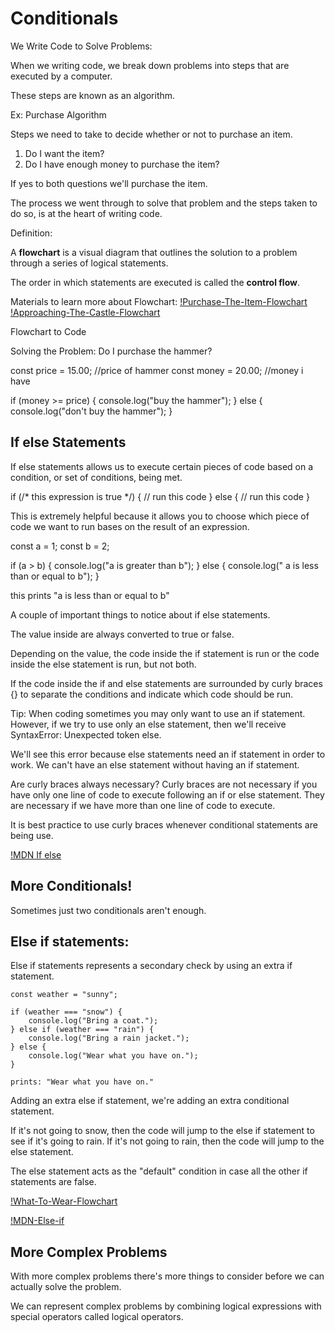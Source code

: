 # Conditionals

We Write Code to Solve Problems:

When we writing code, we break down problems into steps that are executed by a computer. 

These steps are known as an algorithm.

Ex: Purchase Algorithm

Steps we need to take to decide whether or not to purchase an item. 

1. Do I want the item?
2. Do I have enough money to purchase the item?

If yes to both questions we'll purchase the item. 

The process we went through to solve that problem and the steps taken to do so, is at the heart of writing code. 

Definition:

A **flowchart** is a visual diagram that outlines the solution to a problem through a series of logical statements. 

The order in which statements are executed is called the **control flow**.

Materials to learn more about Flowchart:
[!Purchase-The-Item-Flowchart](https://video.udacity-data.com/topher/2017/January/586e9791_purchase-the-item-flowchart/purchase-the-item-flowchart.jpg)
[!Approaching-The-Castle-Flowchart](https://video.udacity-data.com/topher/2017/January/586e979e_approaching-the-castle-flowchart/approaching-the-castle-flowchart.jpg)

Flowchart to Code

Solving the Problem: Do I purchase the hammer?

const price = 15.00; //price of hammer
const money = 20.00; //money i have

if (money >= price) {
    console.log("buy the hammer");
} else {
    console.log("don't buy the hammer");
}

## If else Statements

If else statements allows us to execute certain pieces of code based on a condition, or set of conditions, being met. 

if (/* this expression is true */) {
   // run this code 
} else {
    // run this code
}

This is extremely helpful because it allows you to choose which piece of code we want to run bases on the result of an expression.

const a = 1;
const b = 2;

if (a > b) {
    console.log("a is greater than b");
} else {
    console.log(" a is less than or equal to b");
}

this prints "a is less than or equal to b"

A couple of important things to notice about if else statements. 

The value inside are always converted to true or false. 

Depending on the value, the code inside the if statement is run or the code inside the else statement is run, but not both. 

If the code inside the if and else statements are surrounded by curly braces {} to separate the conditions and indicate which code should be run. 

Tip: When coding sometimes you may only want to use an if statement. However, if we try to use only an else statement, then we'll receive SyntaxError: Unexpected token else. 

We'll see this error because else statements need an if statement in order to work. We can't have an else statement without having an if statement. 

Are curly braces always necessary?
Curly braces are not necessary if you have only one line of code to execute following an if or else statement. They are necessary if we have more than one line of code to execute. 

It is best practice to use curly braces whenever conditional statements are being use. 

[!MDN If else](https://developer.mozilla.org/en-US/docs/Web/JavaScript/Reference/Statements/if...else)

## More Conditionals!

Sometimes just two conditionals aren't enough.

## Else if statements:
Else if statements represents a secondary check by using an extra if statement. 

```
const weather = "sunny";

if (weather === "snow") {
    console.log("Bring a coat.");
} else if (weather === "rain") {
    console.log("Bring a rain jacket.");
} else {
    console.log("Wear what you have on.");
}

prints: "Wear what you have on."
```

Adding an extra else if statement, we're adding an extra conditional statement. 

If it's not going to snow, then the code will jump to the else if statement to see if it's going to rain. If it's not going to rain, then the code will jump to the else statement. 

The else statement acts as the "default" condition in case all the other if statements are false.

[!What-To-Wear-Flowchart](https://video.udacity-data.com/topher/2017/January/586e9836_what-to-wear-flowchart/what-to-wear-flowchart.jpeg)

[!MDN-Else-if](https://developer.mozilla.org/en-US/docs/Web/JavaScript/Reference/Statements/if...else#description)

## More Complex Problems

With more complex problems there's more things to consider before we can actually solve the problem. 

We can represent complex problems by combining logical expressions with special operators called logical operators. 

